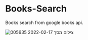 # Books-Search
Books search from google books api.

![צילום מסך 2022-02-17 005635](https://user-images.githubusercontent.com/59603873/154372086-56269c17-1f94-49f9-877d-b894ef5f4f14.jpg)
